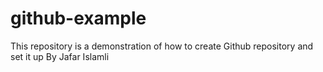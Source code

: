# github-example
This repository is a demonstration of how to create Github repository and set it up
By Jafar Islamli
